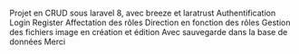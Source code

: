 Projet en CRUD sous laravel 8, avec breeze et laratrust
Authentification Login Register
Affectation des rôles
Direction en fonction des rôles
Gestion des fichiers image en création et édition
Avec sauvegarde dans la base de données
Merci
